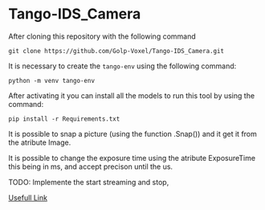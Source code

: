 # Tango-IDS_Camera



After cloning this repository with the following command

```
git clone https://github.com/Golp-Voxel/Tango-IDS_Camera.git
```

It is necessary to create the `tango-env` using the following command:

```
python -m venv tango-env
```

After activating it you can install all the models to run this tool by using the command:

```
pip install -r Requirements.txt
```

It is possible to snap a picture (using the function .Snap()) and it get it from the atribute Image.

It is possible to change the exposure time using the atribute ExposureTime this being in ms, and accept precison until the us.


TODO: Implemente the start streaming and stop, 



[Usefull Link](https://en.ids-imaging.com/kb-article/items/rapid-prototyping-ids-peak.html)
